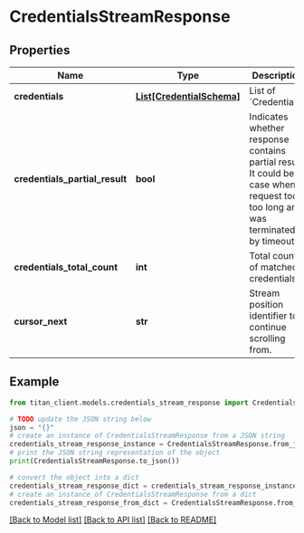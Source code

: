 # CredentialsStreamResponse


## Properties

Name | Type | Description | Notes
------------ | ------------- | ------------- | -------------
**credentials** | [**List[CredentialSchema]**](CredentialSchema.md) | List of &#x60;Credentials&#x60;. | [optional] 
**credentials_partial_result** | **bool** | Indicates whether response contains partial result. It could be in case when request took too long and was terminated by timeout. | [optional] 
**credentials_total_count** | **int** | Total count of matched credentials. | 
**cursor_next** | **str** | Stream position identifier to continue scrolling from. | [optional] 

## Example

```python
from titan_client.models.credentials_stream_response import CredentialsStreamResponse

# TODO update the JSON string below
json = "{}"
# create an instance of CredentialsStreamResponse from a JSON string
credentials_stream_response_instance = CredentialsStreamResponse.from_json(json)
# print the JSON string representation of the object
print(CredentialsStreamResponse.to_json())

# convert the object into a dict
credentials_stream_response_dict = credentials_stream_response_instance.to_dict()
# create an instance of CredentialsStreamResponse from a dict
credentials_stream_response_from_dict = CredentialsStreamResponse.from_dict(credentials_stream_response_dict)
```
[[Back to Model list]](../README.md#documentation-for-models) [[Back to API list]](../README.md#documentation-for-api-endpoints) [[Back to README]](../README.md)


